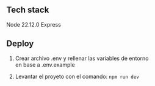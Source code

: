 ## Tech stack
Node 22.12.0
Express

## Deploy
1. Crear archivo .env y rellenar las variables de entorno  
en base a .env.example

2. Levantar el proyeto con el comando: ``npm run dev``

